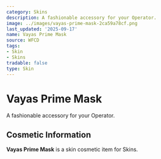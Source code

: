 ```yaml
---
category: Skins
description: A fashionable accessory for your Operator.
image: ../images/vayas-prime-mask-2ca59a78cf.png
last_updated: '2025-09-17'
name: Vayas Prime Mask
source: WFCD
tags:
- Skin
- Skins
tradable: false
type: Skin
---
```


# Vayas Prime Mask

A fashionable accessory for your Operator.

## Cosmetic Information

**Vayas Prime Mask** is a skin cosmetic item for Skins.

